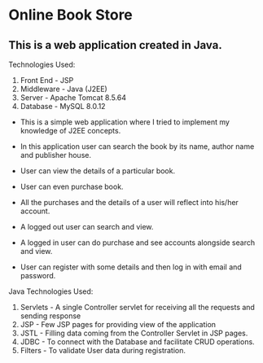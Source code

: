 # Online Book Store
## This is a web application created in Java.


Technologies Used:
1. Front End - JSP
2. Middleware - Java (J2EE)
3. Server - Apache Tomcat 8.5.64
4. Database - MySQL 8.0.12


* This is a simple web application where I tried to implement my knowledge of J2EE concepts.

* In this application user can search the book by its name, author name and publisher house.
* User can view the details of a particular book.
* User can even purchase book.
* All the purchases and the details of a user will reflect into his/her account.
* A logged out user can search and view.
* A logged in user can do purchase and see accounts alongside search and view.

* User can register with some details and then log in with email and password.


Java Technologies Used:
1. Servlets - A single Controller servlet for receiving all the requests and sending response
2. JSP - Few JSP pages for providing view of the application
3. JSTL - Filling data coming from the Controller Servlet in JSP pages.
4. JDBC - To connect with the Database and facilitate CRUD operations.
5. Filters - To validate User data during registration.
